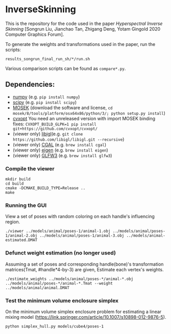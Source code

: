 # InverseSkinning

This is the repository for the code used in the paper *Hyperspectral Inverse Skinning* [Songrun Liu, Jianchao Tan, Zhigang Deng, Yotam Gingold 2020 Computer Graphics Forum].

To generate the weights and transformations used in the paper, run the scripts:

    results_songrun_final_run_sh/*/run.sh

Various comparison scripts can be found as `compare*.py`.

## Dependencies:

- [numpy](http://www.numpy.org/) (e.g. `pip install numpy`)
- [scipy](https://www.scipy.org/) (e.g. `pip install scipy`)
- [MOSEK](https://mosek.com/) (download the software and license, `cd mosek/8/tools/platform/osx64x86/python/3/; python setup.py install`)
- [cvxopt](http://cvxopt.org/) You need an unreleased version with import MOSEK binding fixes: `CVXOPT_BUILD_GLPK=1 pip install git+https://github.com/cvxopt/cvxopt/`
- (viewer only) [libigl](https://github.com/libigl/libigl)(e.g. `git clone https://github.com/libigl/libigl.git --recursive`)
- (viewer only) [CGAL](http://www.cgal.org) (e.g. `brew install cgal`)
- (viewer only) [eigen](http://eigen.tuxfamily.org/) (e.g. `brew install eigen`)
- (viewer only) [GLFW3](http://www.glfw.org/) (e.g. `brew install glfw3`)

### Compile the viewer

    mkdir build
    cd build
    cmake -DCMAKE_BUILD_TYPE=Release ..
    make

### Running the GUI

View a set of poses with random coloring on each handle's influencing region.

	./viewer ../models/animal/poses-1/animal-1.obj ../models/animal/poses-1/animal-2.obj ../models/animal/poses-1/animal-3.obj ../models/animal-estimated.DMAT
	
### Defunct weight estimation (no longer used)

Assuming a set of poses and corresponding handle(bone)'s transformation matrices(Tmat, #handle*4-by-3) are given,
Estimate each vertex's weights.

	./estimate_weights ../models/animal/poses-*/animal-*.obj ../models/animal/poses-*/animal-*.Tmat --weight ../models/animal/animal.DMAT	

### Test the minimum volume enclosure simplex
On the minimum volume simplex enclosure problem for estimating a linear mixing model
(https://link.springer.com/article/10.1007/s10898-012-9876-5).

	python simplex_hull.py models/cube4/poses-1
